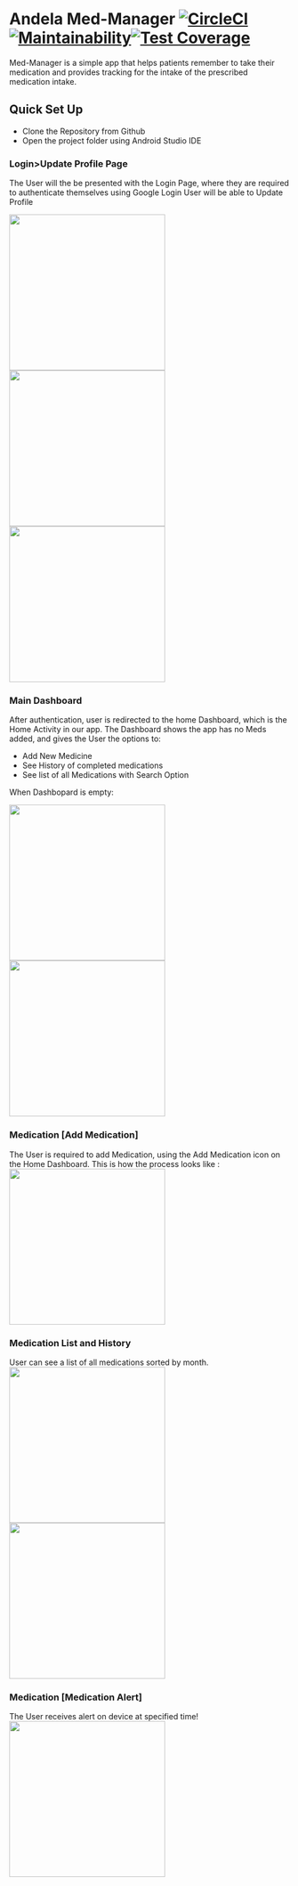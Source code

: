 # Andela Med-Manager  [![CircleCI](https://circleci.com/gh/Temidtech/MedManager.svg?style=svg)](https://circleci.com/gh/Temidtech/MedManager)[![Maintainability](https://api.codeclimate.com/v1/badges/6be98a056b6b38c72670/maintainability)](https://codeclimate.com/github/Temidtech/MedManager/maintainability)[![Test Coverage](https://api.codeclimate.com/v1/badges/6be98a056b6b38c72670/test_coverage)](https://codeclimate.com/github/Temidtech/MedManager/test_coverage)

Med-Manager is a simple app that helps patients remember  to take their medication and provides tracking for the intake of the prescribed medication intake.
## Quick Set Up
* Clone the Repository from Github
* Open the project folder using Android Studio IDE

### Login>Update Profile Page
The User will the be presented with the Login Page, where they are required to authenticate themselves using Google Login
User will be able to Update Profile

<img src="https://github.com/Temidtech/MedManager/blob/master/screenshots/Screenshot_1523891972.png" width="280"/>   <img src="https://github.com/Temidtech/MedManager/blob/master/screenshots/Screenshot_1523891960.png" width="280"/> 
 <img src="https://github.com/Temidtech/MedManager/blob/master/screenshots/Screenshot_1523436562.png" width="280"/> 

### Main Dashboard 
After authentication, user is redirected to the home Dashboard, which is the Home Activity in our app. The Dashboard shows the app has no Meds added, and gives the User the options to:

* Add New Medicine
* See History of completed medications
* See list of all Medications with Search Option

When Dashbopard is empty:

<img src="https://github.com/Temidtech/MedManager/blob/master/screenshots/Screenshot_1523292999.png" width="280"/> <img src="https://github.com/Temidtech/MedManager/blob/master/screenshots/Screenshot_1523293004.png" width="280"/> 

### Medication [Add Medication] 
The User is required to add Medication, using the Add Medication icon on the Home Dashboard. This is how the process looks like :
<img src="https://github.com/Temidtech/MedManager/blob/master/screenshots/Screenshot_1523891696.png" width="280"/>
### Medication List and History
User can see a list of all medications sorted by month.
<img src="https://github.com/Temidtech/MedManager/blob/master/screenshots/Screenshot_1523437652.png" width="280"/> <img src="https://github.com/Temidtech/MedManager/blob/master/screenshots/Screenshot_1523893464.png" width="280"/> 

### Medication [Medication Alert] 
The User receives alert on device at specified time!
<img src="https://github.com/Temidtech/MedManager/blob/master/screenshots/Screenshot_1523438680.png" width="280"/> 
